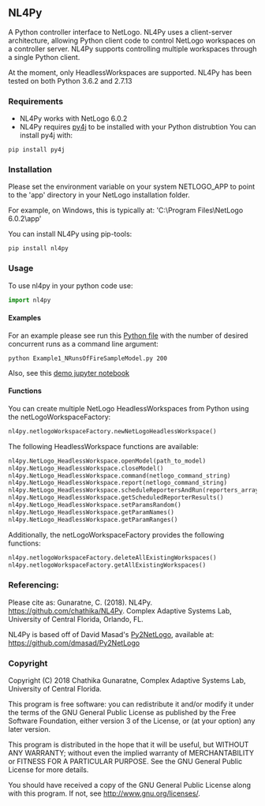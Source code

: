 ## NL4Py

A Python controller interface to NetLogo. NL4Py uses a client-server architecture, allowing Python client code to control NetLogo workspaces on a controller server. NL4Py supports controlling multiple workspaces through a single Python client. 

At the moment, only HeadlessWorkspaces are supported. NL4Py has been tested on both Python 3.6.2 and 2.7.13

### Requirements
* NL4Py works with NetLogo 6.0.2
* NL4Py requires [py4j](https://www.py4j.org/) to be installed with your Python distrubtion
	You can install py4j with: 
```
pip install py4j
``` 

### Installation
Please set the environment variable on your system NETLOGO_APP to point to the 'app' directory in your NetLogo installation folder.

For example, on Windows, this is typically at: 'C:\Program Files\NetLogo 6.0.2\app'

You can install NL4Py using pip-tools: 
```
pip install nl4py
```

### Usage
To use nl4py in your python code use: 

```python
import nl4py 
```
#### Examples

For an example please see run this [Python file](https://github.com/chathika/NL4Py/blob/master/examples/Example1_NRunsOfFireSampleModel.py) with the number of desired concurrent runs as a command line argument:

```
python Example1_NRunsOfFireSampleModel.py 200
```

Also, see this [demo jupyter notebook](https://github.com/chathika/NL4Py/blob/master/examples/Demo%20NL4Py.ipynb)

#### Functions

You can create multiple NetLogo HeadlessWorkspaces from Python using the netLogoWorkspaceFactory: 

```python
nl4py.netlogoWorkspaceFactory.newNetLogoHeadlessWorkspace()
```

The following HeadlessWorkspace functions are available:

```python
nl4py.NetLogo_HeadlessWorkspace.openModel(path_to_model)
nl4py.NetLogo_HeadlessWorkspace.closeModel()
nl4py.NetLogo_HeadlessWorkspace.command(netlogo_command_string)
nl4py.NetLogo_HeadlessWorkspace.report(netlogo_command_string)
nl4py.NetLogo_HeadlessWorkspace.scheduleReportersAndRun(reporters_array, startAtTick=0, intervalTicks=1, stopAtTick=-1, goCommand="go")
nl4py.NetLogo_HeadlessWorkspace.getScheduledReporterResults()
nl4py.NetLogo_HeadlessWorkspace.setParamsRandom()
nl4py.NetLogo_HeadlessWorkspace.getParamNames()
nl4py.NetLogo_HeadlessWorkspace.getParamRanges()
```

Additionally, the netLogoWorkspaceFactory provides the following functions:

```python
nl4py.netlogoWorkspaceFactory.deleteAllExistingWorkspaces() 
nl4py.netlogoWorkspaceFactory.getAllExistingWorkspaces()
```
	
### Referencing:

Please cite as: Gunaratne, C. (2018). NL4Py. https://github.com/chathika/NL4Py. Complex Adaptive Systems Lab, University of Central Florida, Orlando, FL.

NL4Py is based off of David Masad's [Py2NetLogo](https://github.com/dmasad/Py2NetLogo), available at: https://github.com/dmasad/Py2NetLogo

### Copyright

Copyright (C) 2018 Chathika Gunaratne, Complex Adaptive Systems Lab, University of Central Florida.

This program is free software: you can redistribute it and/or modify it under the terms of the GNU General Public License as published by the Free Software Foundation, either version 3 of the License, or (at your option) any later version.

This program is distributed in the hope that it will be useful, but WITHOUT ANY WARRANTY; without even the implied warranty of MERCHANTABILITY or FITNESS FOR A PARTICULAR PURPOSE.  See the GNU General Public License for more details.

You should have received a copy of the GNU General Public License along with this program.  If not, see <http://www.gnu.org/licenses/>.





